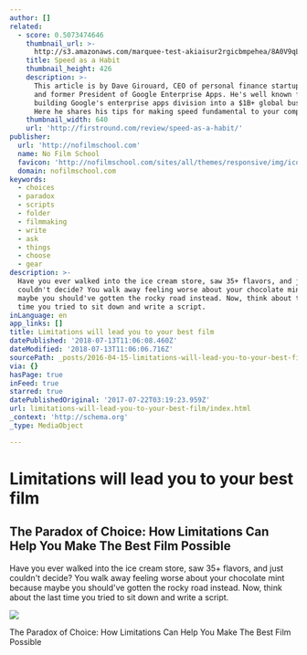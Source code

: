 ```yaml
---
author: []
related:
  - score: 0.5073474646
    thumbnail_url: >-
      http://s3.amazonaws.com/marquee-test-akiaisur2rgicbmpehea/8A0V9qL9TTic0g9CdcXm_Dave%20Hero.jpg
    title: Speed as a Habit
    thumbnail_height: 426
    description: >-
      This article is by Dave Girouard, CEO of personal finance startup Upstart,
      and former President of Google Enterprise Apps. He's well known for
      building Google's enterprise apps division into a $1B+ global business.
      Here he shares his tips for making speed fundamental to your company.
    thumbnail_width: 640
    url: 'http://firstround.com/review/speed-as-a-habit/'
publisher:
  url: 'http://nofilmschool.com'
  name: No Film School
  favicon: 'http://nofilmschool.com/sites/all/themes/responsive/img/icons/favicon.ico'
  domain: nofilmschool.com
keywords:
  - choices
  - paradox
  - scripts
  - folder
  - filmmaking
  - write
  - ask
  - things
  - choose
  - gear
description: >-
  Have you ever walked into the ice cream store, saw 35+ flavors, and just
  couldn't decide? You walk away feeling worse about your chocolate mint because
  maybe you should've gotten the rocky road instead. Now, think about the last
  time you tried to sit down and write a script.
inLanguage: en
app_links: []
title: Limitations will lead you to your best film
datePublished: '2018-07-13T11:06:08.460Z'
dateModified: '2018-07-13T11:06:06.716Z'
sourcePath: _posts/2016-04-15-limitations-will-lead-you-to-your-best-film.md
via: {}
hasPage: true
inFeed: true
starred: true
datePublishedOriginal: '2017-07-22T03:19:23.959Z'
url: limitations-will-lead-you-to-your-best-film/index.html
_context: 'http://schema.org'
_type: MediaObject

---
```

# Limitations will lead you to your best film

<article style=""><h1>The Paradox of Choice: How Limitations Can Help You Make The Best Film Possible</h1><p>Have you ever walked into the ice cream store, saw 35+ flavors, and just couldn't decide? You walk away feeling worse about your chocolate mint because maybe you should've gotten the rocky road instead. Now, think about the last time you tried to sit down and write a script.</p><img src="http://nofilmschool.com/sites/default/files/styles/facebook/public/business-opportunity.jpg?itok=PmsBK4CW" /></article>

The Paradox of Choice: How Limitations Can Help You Make The Best Film Possible